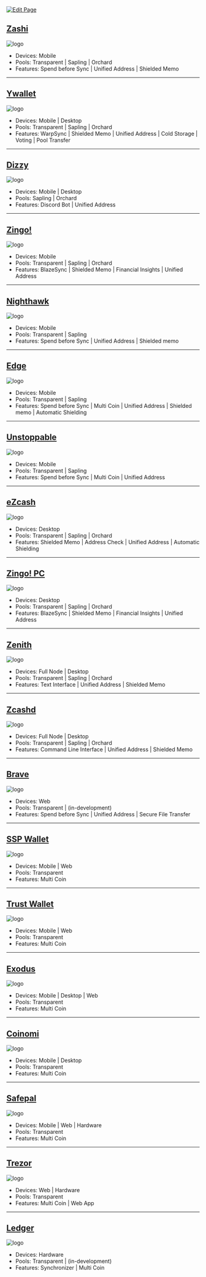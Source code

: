 <a href="https://github.com/zechub/zechub/edit/main/site/Using_Zcash/Wallets.md" target="_blank">
  <img src="https://img.shields.io/badge/Edit-blue" alt="Edit Page"/>
</a>

## [Zashi](https://electriccoin.co/zashi/)
![logo](https://i.ibb.co/HgsHnpN/zashiwallet.png "Zashi")
- Devices: Mobile 
- Pools: Transparent | Sapling | Orchard 
- Features: Spend before Sync | Unified Address | Shielded Memo

---

## [Ywallet](https://ywallet.app/installation/)
![logo](https://i.ibb.co/z4QxCWp/ywalletcard.png "Ywallet")
- Devices: Mobile | Desktop
- Pools: Transparent | Sapling | Orchard 
- Features: WarpSync | Shielded Memo | Unified Address | Cold Storage | Voting | Pool Transfer

---

## [Dizzy](https://youtu.be/IVkuo1CGPBU)
![logo](https://i.ibb.co/FH918w9/Dizzy-3.png "Dizzy")
- Devices: Mobile | Desktop
- Pools: Sapling | Orchard
- Features: Discord Bot | Unified Address

---

## [Zingo!](https://www.zingolabs.org/)
![logo](https://i.ibb.co/bdJ49Ld/zingocard.png "Zingo!")
- Devices: Mobile 
- Pools: Transparent | Sapling | Orchard 
- Features: BlazeSync | Shielded Memo | Financial Insights | Unified Address

---

## [Nighthawk](https://nighthawkwallet.com)
![logo](https://i.ibb.co/vL2FxGk/nighthawkcard.png "Nighthawk")
- Devices: Mobile 
- Pools: Transparent | Sapling 
- Features: Spend before Sync | Unified Address | Shielded memo 

---

## [Edge](https://edge.app)
![logo](https://i.ibb.co/qCmmHk4/edgecard.png "Edge")
- Devices: Mobile 
- Pools: Transparent | Sapling 
- Features: Spend before Sync | Multi Coin | Unified Address | Shielded memo | Automatic Shielding

---

## [Unstoppable](https://unstoppable.money)
![logo](https://i.ibb.co/KXnS26y/unstoppablecard.png "Unstoppable")
- Devices: Mobile 
- Pools: Transparent | Sapling 
- Features: Spend before Sync | Multi Coin | Unified Address

---

## [eZcash](https://blog.nerdbank.net/ezcash-app)
![logo](https://i.ibb.co/C0q3jvw/e-Zcash-1.png "eZcash")
- Devices: Desktop 
- Pools: Transparent | Sapling | Orchard 
- Features: Shielded Memo | Address Check | Unified Address | Automatic Shielding

---


## [Zingo! PC](https://github.com/zingolabs/zingo-pc)
![logo](https://i.ibb.co/bdJ49Ld/zingocard.png "Zingo!")
- Devices: Desktop 
- Pools: Transparent | Sapling | Orchard 
- Features: BlazeSync | Shielded Memo | Financial Insights | Unified Address


---

## [Zenith](https://git.vergara.tech/Vergara_Tech/zenith)
![logo](https://i.ibb.co/K57vmjN/image-2024-06-22-181939314.png "Zenith")
- Devices: Full Node | Desktop
- Pools: Transparent | Sapling | Orchard
- Features: Text Interface | Unified Address | Shielded Memo

---

## [Zcashd](https://github.com/zcash/zcash)
![logo](https://i.ibb.co/Xz2NskW/zcashd.png "Zcashd")
- Devices: Full Node | Desktop
- Pools: Transparent | Sapling | Orchard
- Features: Command Line Interface | Unified Address | Shielded Memo

---

## [Brave](https://brave.com/web3-privacy/)
![logo](https://i.ibb.co/6yqMNwZ/image-2024-01-13-170934865.png "Brave")
- Devices: Web 
- Pools: Transparent | (in-development) 
- Features: Spend before Sync | Unified Address | Secure File Transfer


---

## [SSP Wallet](https://sspwallet.io)
![logo](https://i.ibb.co/X3hdfSY/ssp-1.png "SSP Wallet")
- Devices: Mobile | Web
- Pools: Transparent
- Features: Multi Coin

---

## [Trust Wallet](https://trustwallet.com/download)
![logo](https://i.ibb.co/cNqxBJ1/trustwallet.png "Trust Wallet")
- Devices: Mobile | Web
- Pools: Transparent
- Features: Multi Coin

---

## [Exodus](https://www.exodus.com/zcash-wallet-zec)
![logo](https://i.ibb.co/w0NNZNp/exoduscard.png "Exodus")
- Devices: Mobile | Desktop | Web
- Pools: Transparent
- Features: Multi Coin

---

## [Coinomi](https://www.coinomi.com/en/downloads)
![logo](https://i.ibb.co/QfHmjWY/coinomicard.png "Coinomi")
- Devices: Mobile | Desktop
- Pools: Transparent
- Features: Multi Coin

---

## [Safepal](https://safepal.com)
![logo](https://i.ibb.co/h29h6d0/safepalcard.png "Safepal")
- Devices: Mobile | Web | Hardware
- Pools: Transparent
- Features: Multi Coin


---

## [Trezor](https://trezor.io/learn/a/zcash-zec)
![logo](https://i.ibb.co/wcD52Kk/image-2024-01-13-170332340.png "Trezor")
- Devices: Web | Hardware
- Pools: Transparent
- Features: Multi Coin | Web App

---

## [Ledger](https://www.ledger.com/coin/wallet/zcash)
![logo](https://i.ibb.co/2qX6WCF/Desktop-Wallets.png "Ledger")
- Devices: Hardware
- Pools: Transparent | (in-development) 
- Features: Synchronizer | Multi Coin
